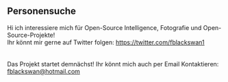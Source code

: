 ## Personensuche
Hi ich interessiere mich für Open-Source Intelligence, Fotografie und Open-Source-Projekte! <br>
Ihr könnt mir gerne auf Twitter folgen: https://twitter.com/fblackswan1 <br>
<br>
<br>
Das Projekt startet demnächst! Ihr könnt mich auch per Email Kontaktieren: fblackswan@hotmail.com
